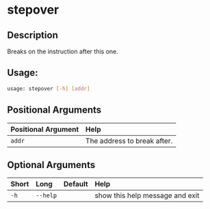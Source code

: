 



# stepover

## Description


Breaks on the instruction after this one.
## Usage:


```bash
usage: stepover [-h] [addr]

```
## Positional Arguments

|Positional Argument|Help|
| :--- | :--- |
|`addr`|The address to break after.|

## Optional Arguments

|Short|Long|Default|Help|
| :--- | :--- | :--- | :--- |
|`-h`|`--help`||show this help message and exit|
